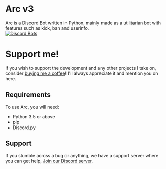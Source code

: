 # Arc v3
Arc is a Discord Bot written in Python, mainly made as a utilitarian bot with features such as kick, ban and userinfo.
\
[![Discord Bots](https://discordbots.org/api/widget/417982648749654016.svg)](https://discordbots.org/bot/417982648749654016)
# Support me!
If you wish to support the development and any other projects I take on, consider [buying me a coffee](https://ko-fi.com/joshek)! I'll always appreciate it and mention you on here.
## Requirements
To use Arc, you will need:
* Python 3.5 or above
* pip
* Discord.py
## Support
If you stumble across a bug or anything, we have a support server where you can get help, [Join our Discord server](https://discord.gg/cTMfa56).
